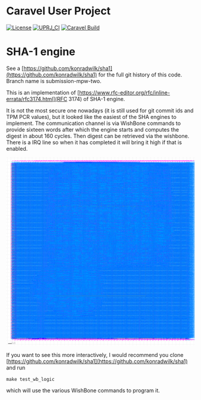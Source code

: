 # Caravel User Project

[![License](https://img.shields.io/badge/License-Apache%202.0-blue.svg)](https://opensource.org/licenses/Apache-2.0) [![UPRJ_CI](https://github.com/efabless/caravel_project_example/actions/workflows/user_project_ci.yml/badge.svg)](https://github.com/efabless/caravel_project_example/actions/workflows/user_project_ci.yml) [![Caravel Build](https://github.com/efabless/caravel_project_example/actions/workflows/caravel_build.yml/badge.svg)](https://github.com/efabless/caravel_project_example/actions/workflows/caravel_build.yml)


# SHA-1 engine

See a [https://github.com/konradwilk/sha1](https://github.com/konradwilk/sha1) for the full git history of this code. Branch name is submission-mpw-two.

This is an implementation of [https://www.rfc-editor.org/rfc/inline-errata/rfc3174.html](RFC 3174) of SHA-1 engine.

It is not the most secure one nowadays (it is still used for git commit ids and TPM PCR values), but
it looked like the easiest of the SHA engines to implement. The communication channel is via
WishBone commands to provide sixteen words after which the engine starts and computes the digest
in about 160 cycles. Then digest can be retrieved via the wishbone. There is a IRQ line so when
it has completed it will bring it high if that is enabled.

![SHA1](pics/sha1.png)

If you want to see this more interactively, I would recommend you clone
[https://github.com/konradwilk/sha1](https://github.com/konradwilk/sha1) and run

```
make test_wb_logic
```

which will use the various WishBone commands to program it.


